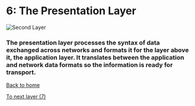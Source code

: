 # 6: The Presentation Layer

![Second Layer](https://static.vecteezy.com/system/resources/previews/022/019/054/non_2x/illustration-icon-of-gesture-man-doing-presentation-at-meeting-really-good-for-icon-of-powerpoint-presentation-icon-for-your-business-free-vector.jpg)

### The presentation layer processes the syntax of data exchanged across networks and formats it for the layer above it, the application layer. It translates between the application and network data formats so the information is ready for transport. 

[Back to home](README.md)

[To next layer (7)](layer7.md)
